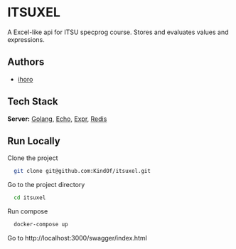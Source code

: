 # ITSUXEL

A Excel-like api for ITSU specprog course.
Stores and evaluates values and expressions.



## Authors

- [ihoro](https://www.github.com/KindOf)
## Tech Stack

**Server:** [Golang](https://go.dev/), [Echo](https://echo.labstack.com/), [Expr](https://expr-lang.org/), [Redis](https://redis.io/)


## Run Locally

Clone the project

```bash
  git clone git@github.com:KindOf/itsuxel.git
```

Go to the project directory

```bash
  cd itsuxel
```

Run compose

```bash
  docker-compose up
```

Go to http://localhost:3000/swagger/index.html

